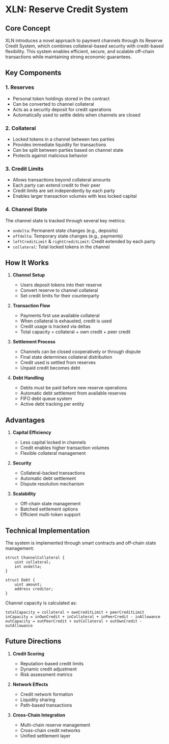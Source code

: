 # XLN: Reserve Credit System

## Core Concept

XLN introduces a novel approach to payment channels through its Reserve Credit System, which combines collateral-based security with credit-based flexibility. This system enables efficient, secure, and scalable off-chain transactions while maintaining strong economic guarantees.

## Key Components

### 1. Reserves
- Personal token holdings stored in the contract
- Can be converted to channel collateral
- Acts as a security deposit for credit operations
- Automatically used to settle debts when channels are closed

### 2. Collateral
- Locked tokens in a channel between two parties
- Provides immediate liquidity for transactions
- Can be split between parties based on channel state
- Protects against malicious behavior

### 3. Credit Limits
- Allows transactions beyond collateral amounts
- Each party can extend credit to their peer
- Credit limits are set independently by each party
- Enables larger transaction volumes with less locked capital

### 4. Channel State
The channel state is tracked through several key metrics:
- `ondelta`: Permanent state changes (e.g., deposits)
- `offdelta`: Temporary state changes (e.g., payments)
- `leftCreditLimit` & `rightCreditLimit`: Credit extended by each party
- `collateral`: Total locked tokens in the channel

## How It Works

1. **Channel Setup**
   - Users deposit tokens into their reserve
   - Convert reserve to channel collateral
   - Set credit limits for their counterparty

2. **Transaction Flow**
   - Payments first use available collateral
   - When collateral is exhausted, credit is used
   - Credit usage is tracked via deltas
   - Total capacity = collateral + own credit + peer credit

3. **Settlement Process**
   - Channels can be closed cooperatively or through dispute
   - Final state determines collateral distribution
   - Credit used is settled from reserves
   - Unpaid credit becomes debt

4. **Debt Handling**
   - Debts must be paid before new reserve operations
   - Automatic debt settlement from available reserves
   - FIFO debt queue system
   - Active debt tracking per entity

## Advantages

1. **Capital Efficiency**
   - Less capital locked in channels
   - Credit enables higher transaction volumes
   - Flexible collateral management

2. **Security**
   - Collateral-backed transactions
   - Automatic debt settlement
   - Dispute resolution mechanism

3. **Scalability**
   - Off-chain state management
   - Batched settlement options
   - Efficient multi-token support

## Technical Implementation

The system is implemented through smart contracts and off-chain state management:

```solidity
struct ChannelCollateral {
    uint collateral;
    int ondelta;
}

struct Debt {
    uint amount;
    address creditor;
}
```

Channel capacity is calculated as:
```
totalCapacity = collateral + ownCreditLimit + peerCreditLimit
inCapacity = inOwnCredit + inCollateral + inPeerCredit - inAllowance
outCapacity = outPeerCredit + outCollateral + outOwnCredit - outAllowance
```

## Future Directions

1. **Credit Scoring**
   - Reputation-based credit limits
   - Dynamic credit adjustment
   - Risk assessment metrics

2. **Network Effects**
   - Credit network formation
   - Liquidity sharing
   - Path-based transactions

3. **Cross-Chain Integration**
   - Multi-chain reserve management
   - Cross-chain credit networks
   - Unified settlement layer 